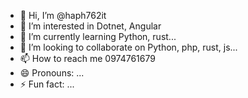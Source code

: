 - 👋 Hi, I’m @haph762it
- 👀 I’m interested in Dotnet, Angular
- 🌱 I’m currently learning Python, rust...
- 💞️ I’m looking to collaborate on Python, php, rust, js...
- 📫 How to reach me 0974761679
- 😄 Pronouns: ...
- ⚡ Fun fact: ...

<!---
haph762it/haph762it is a ✨ special ✨ repository because its `README.md` (this file) appears on your GitHub profile.
You can click the Preview link to take a look at your changes.
--->
